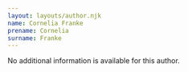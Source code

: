 ```yaml
---
layout: layouts/author.njk
name: Cornelia Franke
prename: Cornelia
surname: Franke
---
```

No additional information is available for this author.
